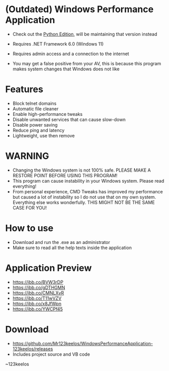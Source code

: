 # (Outdated) Windows Performance Application
- Check out the [Python Edition](https://github.com/Mr123keelos/Win11PerformanceApp-Python), will be maintaining that version instead
  
- Requires .NET Framework 6.0 (Windows 11)
- Requires admin access and a connection to the internet
- You may get a false positive from your AV, this is because this program makes system changes that Windows does not like

# Features
- Block telnet domains
- Automatic file cleaner
- Enable high-performance tweaks
- Disable unwanted services that can cause slow-down
- Disable power saving
- Reduce ping and latency
- Lightweight, use then remove

# WARNING
- Changing the Windows system is not 100% safe. PLEASE MAKE A RESTORE POINT BEFORE USING THIS PROGRAM!
- This program can cause instability in your Windows system. Please read everything!
- From personal experience, CMD Tweaks has improved my performance but caused a lot of instability so I do not use that on my own system. Everything else works wonderfully. THIS MIGHT NOT BE THE SAME CASE FOR YOU!

# How to use
- Download and run the .exe as an administrator
- Make sure to read all the help texts inside the application

# Application Preview
- https://ibb.co/BVW3rDP
- https://ibb.co/gDTHGMN
- https://ibb.co/CMNLXvR
- https://ibb.co/T11wVZV
- https://ibb.co/x8JfWpn
- https://ibb.co/YWCPf45

# Download
- https://github.com/Mr123keelos/WindowsPerformanceApplication-123keelos/releases
- Includes project source and VB code

~123keelos
